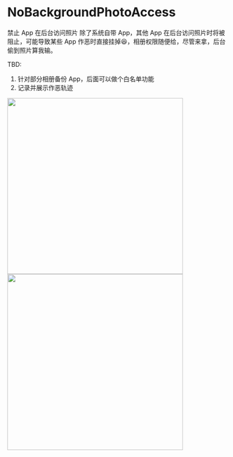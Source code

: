 # NoBackgroundPhotoAccess
禁止 App 在后台访问照片 
除了系统自带 App，其他 App 在后台访问照片时将被阻止，可能导致某些 App 作恶时直接挂掉😆，相册权限随便给，尽管来拿，后台偷到照片算我输。

TBD: 
1. 针对部分相册备份 App，后面可以做个白名单功能 
2. 记录并展示作恶轨迹

<img src="https://github.com/twotreeszf/NoBackgroundPhotoAccess/raw/master/screen/1.jpg" width="400">    <img src="https://github.com/twotreeszf/NoBackgroundPhotoAccess/raw/master/screen/2.jpg" width="400">
